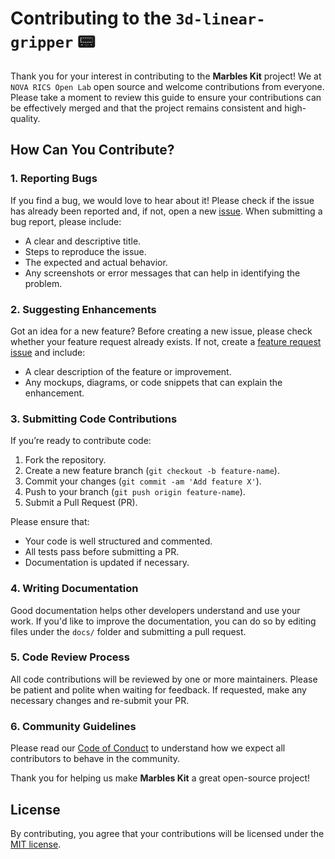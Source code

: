 # Contributing to the `3d-linear-gripper` 📟

Thank you for your interest in contributing to the **Marbles Kit** project! We at `NOVA RICS Open Lab`  open source and welcome contributions from everyone. Please take a moment to review this guide to ensure your contributions can be effectively merged and that the project remains consistent and high-quality.

## How Can You Contribute?

### 1. Reporting Bugs
If you find a bug, we would love to hear about it! Please check if the issue has already been reported and, if not, open a new [issue](https://github.com/NOVA-RICS-Open-Lab/Marbles-Kit/issues). When submitting a bug report, please include:
- A clear and descriptive title.
- Steps to reproduce the issue.
- The expected and actual behavior.
- Any screenshots or error messages that can help in identifying the problem.

### 2. Suggesting Enhancements
Got an idea for a new feature? Before creating a new issue, please check whether your feature request already exists. If not, create a [feature request issue](https://github.com/NOVA-RICS-Open-Lab/Marbles-Kit/issues) and include:
- A clear description of the feature or improvement.
- Any mockups, diagrams, or code snippets that can explain the enhancement.

### 3. Submitting Code Contributions
If you’re ready to contribute code:
1. Fork the repository.
2. Create a new feature branch (`git checkout -b feature-name`).
3. Commit your changes (`git commit -am 'Add feature X'`).
4. Push to your branch (`git push origin feature-name`).
5. Submit a Pull Request (PR).

Please ensure that:
- Your code is well structured and commented.
- All tests pass before submitting a PR.
- Documentation is updated if necessary.

### 4. Writing Documentation
Good documentation helps other developers understand and use your work. If you'd like to improve the documentation, you can do so by editing files under the `docs/` folder and submitting a pull request.

### 5. Code Review Process
All code contributions will be reviewed by one or more maintainers. Please be patient and polite when waiting for feedback. If requested, make any necessary changes and re-submit your PR.

### 6. Community Guidelines
Please read our [Code of Conduct](CODE_OF_CONDUCT.md) to understand how we expect all contributors to behave in the community.

Thank you for helping us make **Marbles Kit** a great open-source project!

## License
By contributing, you agree that your contributions will be licensed under the [MIT license](LICENSE).